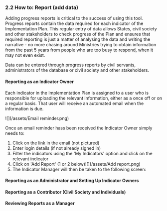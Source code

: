 ### 2.2 How to: Report \(add data\)

Adding progress reports is critical to the success of using this tool. Progress reports contain the data required for each indicator of the Implementation Plan. This regular entry of data allows States, civil society and other stakeholders to check progress of the Plan and ensures that required reporting is just a matter of analysing the data and writing the narrative - no more chasing around Ministries trying to obtain information from the past 5 years from people who are too busy to respond, when it may not even exist.

Data can be entered through progress reports by civil servants, administrators of the database or civil society and other stakeholders.

#### **Reporting as an Indicator Owner**

Each indicator in the Implementation Plan is assigned to a user who is responsible for uploading the relevant information, either as a once off or on a regular basis. That user will receive an automated email when the information is due.

![](/assets/Email reminder.png)

Once an email reminder hass been received the Indicator Owner simply needs to:

1. Click on the link in the email \(not pictured\)
2. Enter login details \(if not already signed in\)
3. Filter the indicators using the 'My Indicators' option and click on the relevant indicator
4. Click on 'Add Report' \(1 or 2 below\)![](/assets/Add report.png)
5. The Indicator Manager will then be taken to the following screen:





#### Reporting as an Administrator and Setting Up Indicator Owners

#### Reporting as a Contributor \(Civil Society and Individuals\)

#### Reviewing Reports as a Manager



